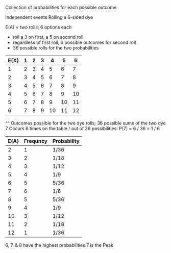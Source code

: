 Collection of probabilities for each possible outcome

Independent events
Rolling a 6-sided dye

E(A) = two rolls; 6 options each
- roll a 3 on first, a 5 on second roll
- regardless of first roll, 6 possible outcomes for second roll
- 36 possible rolls for the two probabilities

| E(X) | 1   | 2   | 3   | 4   | 5   | 6   |
| ---- | --- | --- | --- | --- | --- | --- |
| 1    | 2   | 3   | 4   | 5   | 6   | 7   |
| 2    | 3   | 4   | 5   | 6   | 7   | 8   |
| 3    | 4   | 5   | 6   | 7   | 8   | 9   |
| 4    | 5   | 6   | 7   | 8   | 9   | 10  |
| 5    | 6   | 7   | 8   | 9   | 10  | 11  |
| 6    | 7   | 8   | 9   | 10  | 11  | 12  |
^^ Outcomes possible for the two dye rolls; 36 possible sums of the two dye
7 Occurs 6 times on the table / out of 36 possibilities: P(7) = 6 / 36 = 1 / 6

| E(A) | Frequncy | Probability |
| ---- | -------- | ----------- |
| 2    | 1        | 1/36        |
| 3    | 2        | 1/18        |
| 4    | 3        | 1/12        |
| 5    | 4        | 1/9         |
| 6    | 5        | 5/36        |
| 7    | 6        | 1/6         |
| 8    | 5        | 5/36        |
| 9    | 4        | 1/9         |
| 10   | 3        | 1/12        |
| 11   | 2        | 1/18        |
| 12   | 1        | 1/36        |
6, 7, & 8 have the highest probabilities
7 is the Peak